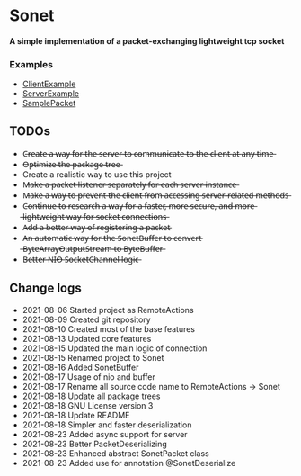 # Sonet
#### A simple implementation of a packet-exchanging lightweight tcp socket

### Examples
- [ClientExample]("https://github.com/dolphin2410/sonet/tree/master/core/src/main/java/io/github/teamcheeze/sonet/sample/ClientApplication.java")
- [ServerExample]("https://github.com/dolphin2410/sonet/tree/master/core/src/main/java/io/github/teamcheeze/sonet/sample/ServerApplication.java")
- [SamplePacket]("https://github.com/dolphin2410/sonet/tree/master/core/src/main/java/io/github/teamcheeze/sonet/sample/SamplePacket.java")

## TODOs
- C̶r̶e̶a̶t̶e̶ ̶a̶ ̶w̶a̶y̶ ̶f̶o̶r̶ ̶t̶h̶e̶ ̶s̶e̶r̶v̶e̶r̶ ̶t̶o̶ ̶c̶o̶m̶m̶u̶n̶i̶c̶a̶t̶e̶ ̶t̶o̶ ̶t̶h̶e̶ ̶c̶l̶i̶e̶n̶t̶ ̶a̶t̶ ̶a̶n̶y̶ ̶t̶i̶m̶e̶
- O̶p̶t̶i̶m̶i̶z̶e̶ ̶t̶h̶e̶ ̶p̶a̶c̶k̶a̶g̶e̶ ̶t̶r̶e̶e̶
- Create a realistic way to use this project
- M̶a̶k̶e̶ ̶a̶ ̶p̶a̶c̶k̶e̶t̶ ̶l̶i̶s̶t̶e̶n̶e̶r̶ ̶s̶e̶p̶a̶r̶a̶t̶e̶l̶y̶ ̶f̶o̶r̶ ̶e̶a̶c̶h̶ ̶s̶e̶r̶v̶e̶r̶ ̶i̶n̶s̶t̶a̶n̶c̶e̶
- M̶a̶k̶e̶ ̶a̶ ̶w̶a̶y̶ ̶t̶o̶ ̶p̶r̶e̶v̶e̶n̶t̶ ̶t̶h̶e̶ ̶c̶l̶i̶e̶n̶t̶ ̶f̶r̶o̶m̶ ̶a̶c̶c̶e̶s̶s̶i̶n̶g̶ ̶s̶e̶r̶v̶e̶r̶-̶r̶e̶l̶a̶t̶e̶d̶ ̶m̶e̶t̶h̶o̶d̶s̶
- C̶o̶n̶t̶i̶n̶u̶e̶ ̶t̶o̶ ̶r̶e̶s̶e̶a̶r̶c̶h̶ ̶a̶ ̶w̶a̶y̶ ̶f̶o̶r̶ ̶a̶ ̶f̶a̶s̶t̶e̶r̶,̶ ̶m̶o̶r̶e̶ ̶s̶e̶c̶u̶r̶e̶,̶ ̶a̶n̶d̶ ̶m̶o̶r̶e̶ ̶l̶i̶g̶h̶t̶w̶e̶i̶g̶h̶t̶ ̶w̶a̶y̶ ̶f̶o̶r̶ ̶s̶o̶c̶k̶e̶t̶ ̶c̶o̶n̶n̶e̶c̶t̶i̶o̶n̶s̶
- A̶d̶d̶ ̶a̶ ̶b̶e̶t̶t̶e̶r̶ ̶w̶a̶y̶ ̶o̶f̶ ̶r̶e̶g̶i̶s̶t̶e̶r̶i̶n̶g̶ ̶a̶ ̶p̶a̶c̶k̶e̶t̶
- A̶n̶ ̶a̶u̶t̶o̶m̶a̶t̶i̶c̶ ̶w̶a̶y̶ ̶f̶o̶r̶ ̶t̶h̶e̶ ̶S̶o̶n̶e̶t̶B̶u̶f̶f̶e̶r̶ ̶t̶o̶ ̶c̶o̶n̶v̶e̶r̶t̶ ̶B̶y̶t̶e̶A̶r̶r̶a̶y̶O̶u̶t̶p̶u̶t̶S̶t̶r̶e̶a̶m̶ ̶t̶o̶ ̶B̶y̶t̶e̶B̶u̶f̶f̶e̶r̶
- B̶e̶t̶t̶e̶r̶ ̶N̶I̶O̶ ̶S̶o̶c̶k̶e̶t̶C̶h̶a̶n̶n̶e̶l̶ ̶l̶o̶g̶i̶c̶

## Change logs
- 2021-08-06 Started project as RemoteActions
- 2021-08-09 Created git repository
- 2021-08-10 Created most of the base features
- 2021-08-13 Updated core features
- 2021-08-15 Updated the main logic of connection
- 2021-08-15 Renamed project to Sonet
- 2021-08-16 Added SonetBuffer
- 2021-08-17 Usage of nio and buffer
- 2021-08-17 Rename all source code name to RemoteActions -> Sonet
- 2021-08-18 Update all package trees
- 2021-08-18 GNU License version 3
- 2021-08-18 Update README
- 2021-08-18 Simpler and faster deserialization
- 2021-08-23 Added async support for server
- 2021-08-23 Better PacketDeserializing
- 2021-08-23 Enhanced abstract SonetPacket class
- 2021-08-23 Added use for annotation @SonetDeserialize
